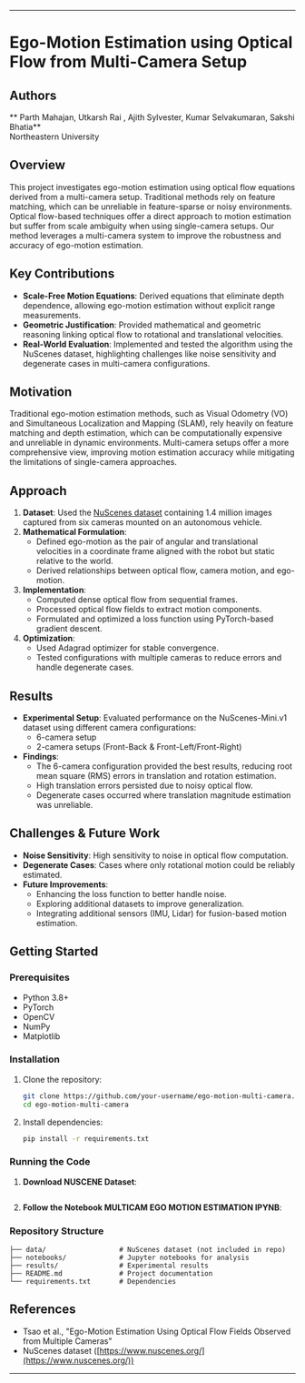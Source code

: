 
---

# Ego-Motion Estimation using Optical Flow from Multi-Camera Setup  

## Authors  
** Parth Mahajan, Utkarsh Rai , Ajith Sylvester, Kumar Selvakumaran, Sakshi Bhatia**  
Northeastern University  

## Overview  
This project investigates ego-motion estimation using optical flow equations derived from a multi-camera setup. Traditional methods rely on feature matching, which can be unreliable in feature-sparse or noisy environments. Optical flow-based techniques offer a direct approach to motion estimation but suffer from scale ambiguity when using single-camera setups. Our method leverages a multi-camera system to improve the robustness and accuracy of ego-motion estimation.  

## Key Contributions  
- **Scale-Free Motion Equations**: Derived equations that eliminate depth dependence, allowing ego-motion estimation without explicit range measurements.  
- **Geometric Justification**: Provided mathematical and geometric reasoning linking optical flow to rotational and translational velocities.  
- **Real-World Evaluation**: Implemented and tested the algorithm using the NuScenes dataset, highlighting challenges like noise sensitivity and degenerate cases in multi-camera configurations.  

## Motivation  
Traditional ego-motion estimation methods, such as Visual Odometry (VO) and Simultaneous Localization and Mapping (SLAM), rely heavily on feature matching and depth estimation, which can be computationally expensive and unreliable in dynamic environments. Multi-camera setups offer a more comprehensive view, improving motion estimation accuracy while mitigating the limitations of single-camera approaches.  

## Approach  
1. **Dataset**: Used the [NuScenes dataset](https://www.nuscenes.org/) containing 1.4 million images captured from six cameras mounted on an autonomous vehicle.  
2. **Mathematical Formulation**:  
   - Defined ego-motion as the pair of angular and translational velocities in a coordinate frame aligned with the robot but static relative to the world.  
   - Derived relationships between optical flow, camera motion, and ego-motion.  
3. **Implementation**:  
   - Computed dense optical flow from sequential frames.  
   - Processed optical flow fields to extract motion components.  
   - Formulated and optimized a loss function using PyTorch-based gradient descent.  
4. **Optimization**:  
   - Used Adagrad optimizer for stable convergence.  
   - Tested configurations with multiple cameras to reduce errors and handle degenerate cases.  

## Results  
- **Experimental Setup**: Evaluated performance on the NuScenes-Mini.v1 dataset using different camera configurations:  
  - 6-camera setup  
  - 2-camera setups (Front-Back & Front-Left/Front-Right)  
- **Findings**:  
  - The 6-camera configuration provided the best results, reducing root mean square (RMS) errors in translation and rotation estimation.  
  - High translation errors persisted due to noisy optical flow.  
  - Degenerate cases occurred where translation magnitude estimation was unreliable.  


## Challenges & Future Work  
- **Noise Sensitivity**: High sensitivity to noise in optical flow computation.  
- **Degenerate Cases**: Cases where only rotational motion could be reliably estimated.  
- **Future Improvements**:  
  - Enhancing the loss function to better handle noise.  
  - Exploring additional datasets to improve generalization.  
  - Integrating additional sensors (IMU, Lidar) for fusion-based motion estimation.  

## Getting Started  

### Prerequisites  
- Python 3.8+  
- PyTorch  
- OpenCV  
- NumPy  
- Matplotlib  

### Installation  
1. Clone the repository:  
   ```bash
   git clone https://github.com/your-username/ego-motion-multi-camera.git
   cd ego-motion-multi-camera
   ```  
2. Install dependencies:  
   ```bash
   pip install -r requirements.txt
   ```  

### Running the Code  
1. **Download NUSCENE Dataset**:  
   ```https://www.nuscenes.org/download
   ```  
2. **Follow the Notebook MULTICAM EGO MOTION ESTIMATION IPYNB**:  

### Repository Structure  
```
├── data/                  # NuScenes dataset (not included in repo)
├── notebooks/             # Jupyter notebooks for analysis
├── results/               # Experimental results
├── README.md              # Project documentation
└── requirements.txt       # Dependencies
```  

## References  
- Tsao et al., "Ego-Motion Estimation Using Optical Flow Fields Observed from Multiple Cameras"  
- NuScenes dataset ([https://www.nuscenes.org/](https://www.nuscenes.org/))  

---

